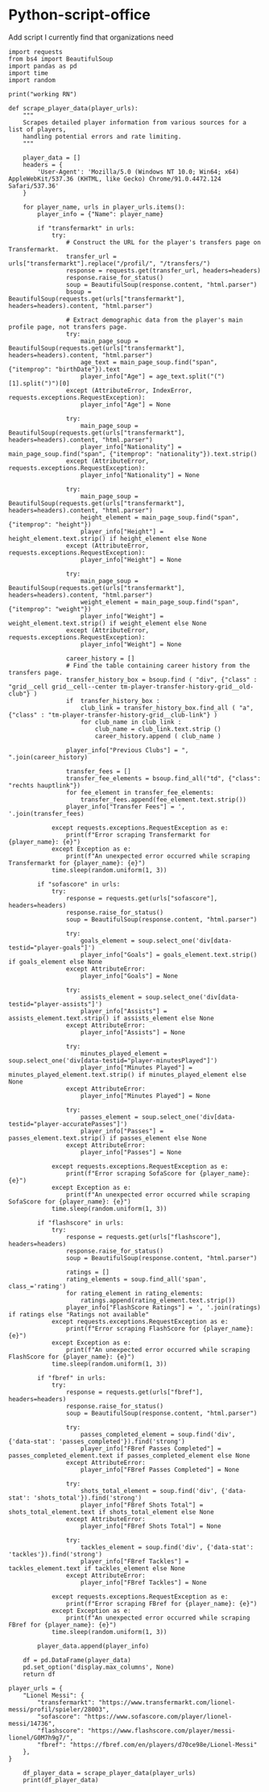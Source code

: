 # Python-script-office
Add script I currently find that organizations need 







    import requests
    from bs4 import BeautifulSoup
    import pandas as pd
    import time
    import random

    print("working RN")

    def scrape_player_data(player_urls):
        """
        Scrapes detailed player information from various sources for a list of players,
        handling potential errors and rate limiting.
        """

        player_data = []
        headers = {
            'User-Agent': 'Mozilla/5.0 (Windows NT 10.0; Win64; x64) AppleWebKit/537.36 (KHTML, like Gecko) Chrome/91.0.4472.124 Safari/537.36'
        }

        for player_name, urls in player_urls.items():
            player_info = {"Name": player_name}

            if "transfermarkt" in urls:
                try:
                    # Construct the URL for the player's transfers page on Transfermarkt.
                    transfer_url = urls["transfermarkt"].replace("/profil/", "/transfers/")
                    response = requests.get(transfer_url, headers=headers)
                    response.raise_for_status()
                    soup = BeautifulSoup(response.content, "html.parser")
                    bsoup = BeautifulSoup(requests.get(urls["transfermarkt"], headers=headers).content, "html.parser")

                    # Extract demographic data from the player's main profile page, not transfers page.
                    try:
                        main_page_soup = BeautifulSoup(requests.get(urls["transfermarkt"], headers=headers).content, "html.parser")
                        age_text = main_page_soup.find("span", {"itemprop": "birthDate"}).text
                        player_info["Age"] = age_text.split("(")[1].split(")")[0]
                    except (AttributeError, IndexError, requests.exceptions.RequestException):
                        player_info["Age"] = None

                    try:
                        main_page_soup = BeautifulSoup(requests.get(urls["transfermarkt"], headers=headers).content, "html.parser")
                        player_info["Nationality"] = main_page_soup.find("span", {"itemprop": "nationality"}).text.strip()
                    except (AttributeError, requests.exceptions.RequestException):
                        player_info["Nationality"] = None

                    try:
                        main_page_soup = BeautifulSoup(requests.get(urls["transfermarkt"], headers=headers).content, "html.parser")
                        height_element = main_page_soup.find("span", {"itemprop": "height"})
                        player_info["Height"] = height_element.text.strip() if height_element else None
                    except (AttributeError, requests.exceptions.RequestException):
                        player_info["Height"] = None

                    try:
                        main_page_soup = BeautifulSoup(requests.get(urls["transfermarkt"], headers=headers).content, "html.parser")
                        weight_element = main_page_soup.find("span", {"itemprop": "weight"})
                        player_info["Weight"] = weight_element.text.strip() if weight_element else None
                    except (AttributeError, requests.exceptions.RequestException):
                        player_info["Weight"] = None

                    career_history = []
                    # Find the table containing career history from the transfers page.
                    transfer_history_box = bsoup.find ( "div", {"class" : "grid__cell grid__cell--center tm-player-transfer-history-grid__old-club"} )
                    if  transfer_history_box :
                        club_link = transfer_history_box.find_all ( "a", {"class" : "tm-player-transfer-history-grid__club-link"} )
                        for club_name in club_link :
                            club_name = club_link.text.strip ()
                            career_history.append ( club_name )

                    player_info["Previous Clubs"] = ", ".join(career_history)

                    transfer_fees = []
                    transfer_fee_elements = bsoup.find_all("td", {"class": "rechts hauptlink"})
                    for fee_element in transfer_fee_elements:
                        transfer_fees.append(fee_element.text.strip())
                    player_info["Transfer Fees"] = ', '.join(transfer_fees)

                except requests.exceptions.RequestException as e:
                    print(f"Error scraping Transfermarkt for {player_name}: {e}")
                except Exception as e:
                    print(f"An unexpected error occurred while scraping Transfermarkt for {player_name}: {e}")
                time.sleep(random.uniform(1, 3))

            if "sofascore" in urls:
                try:
                    response = requests.get(urls["sofascore"], headers=headers)
                    response.raise_for_status()
                    soup = BeautifulSoup(response.content, "html.parser")

                    try:
                        goals_element = soup.select_one('div[data-testid="player-goals"]')
                        player_info["Goals"] = goals_element.text.strip() if goals_element else None
                    except AttributeError:
                        player_info["Goals"] = None

                    try:
                        assists_element = soup.select_one('div[data-testid="player-assists"]')
                        player_info["Assists"] = assists_element.text.strip() if assists_element else None
                    except AttributeError:
                        player_info["Assists"] = None

                    try:
                        minutes_played_element = soup.select_one('div[data-testid="player-minutesPlayed"]')
                        player_info["Minutes Played"] = minutes_played_element.text.strip() if minutes_played_element else None
                    except AttributeError:
                        player_info["Minutes Played"] = None

                    try:
                        passes_element = soup.select_one('div[data-testid="player-accuratePasses"]')
                        player_info["Passes"] = passes_element.text.strip() if passes_element else None
                    except AttributeError:
                        player_info["Passes"] = None

                except requests.exceptions.RequestException as e:
                    print(f"Error scraping SofaScore for {player_name}: {e}")
                except Exception as e:
                    print(f"An unexpected error occurred while scraping SofaScore for {player_name}: {e}")
                time.sleep(random.uniform(1, 3))

            if "flashscore" in urls:
                try:
                    response = requests.get(urls["flashscore"], headers=headers)
                    response.raise_for_status()
                    soup = BeautifulSoup(response.content, "html.parser")

                    ratings = []
                    rating_elements = soup.find_all('span', class_='rating')
                    for rating_element in rating_elements:
                        ratings.append(rating_element.text.strip())
                    player_info["FlashScore Ratings"] = ', '.join(ratings) if ratings else "Ratings not available"
                except requests.exceptions.RequestException as e:
                    print(f"Error scraping FlashScore for {player_name}: {e}")
                except Exception as e:
                    print(f"An unexpected error occurred while scraping FlashScore for {player_name}: {e}")
                time.sleep(random.uniform(1, 3))

            if "fbref" in urls:
                try:
                    response = requests.get(urls["fbref"], headers=headers)
                    response.raise_for_status()
                    soup = BeautifulSoup(response.content, "html.parser")

                    try:
                        passes_completed_element = soup.find('div', {'data-stat': 'passes_completed'}).find('strong')
                        player_info["FBref Passes Completed"] = passes_completed_element.text if passes_completed_element else None
                    except AttributeError:
                        player_info["FBref Passes Completed"] = None

                    try:
                        shots_total_element = soup.find('div', {'data-stat': 'shots_total'}).find('strong')
                        player_info["FBref Shots Total"] = shots_total_element.text if shots_total_element else None
                    except AttributeError:
                        player_info["FBref Shots Total"] = None
    
                    try:
                        tackles_element = soup.find('div', {'data-stat': 'tackles'}).find('strong')
                        player_info["FBref Tackles"] = tackles_element.text if tackles_element else None
                    except AttributeError:
                        player_info["FBref Tackles"] = None

                except requests.exceptions.RequestException as e:
                    print(f"Error scraping FBref for {player_name}: {e}")
                except Exception as e:
                    print(f"An unexpected error occurred while scraping FBref for {player_name}: {e}")
                time.sleep(random.uniform(1, 3))

            player_data.append(player_info)

        df = pd.DataFrame(player_data)
        pd.set_option('display.max_columns', None)
        return df

    player_urls = {
        "Lionel Messi": {
            "transfermarkt": "https://www.transfermarkt.com/lionel-messi/profil/spieler/28003",
            "sofascore": "https://www.sofascore.com/player/lionel-messi/14736",
            "flashscore": "https://www.flashscore.com/player/messi-lionel/G0M7h9g7/",
            "fbref": "https://fbref.com/en/players/d70ce98e/Lionel-Messi"
        },
    }

        df_player_data = scrape_player_data(player_urls)
        print(df_player_data)
